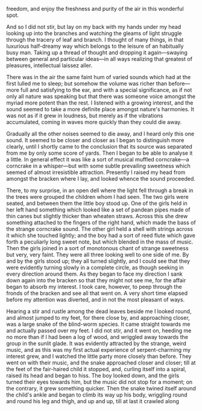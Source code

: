 freedom, and enjoy the freshness and purity of the air in this wonderful spot.

And so I did not stir, but lay on my back with my hands under my head looking up into the branches and watching the gleams of light struggle through the tracery of leaf and branch. I thought of many things, in that luxurious half-dreamy way which belongs to the leisure of an habitually busy man. Taking up a thread of thought and dropping it again—swaying between general and particular ideas—in all ways realizing that greatest of pleasures, intellectual laissez aller.

There was in the air the same faint hum of varied sounds which had at the first lulled me to sleep; but somehow the volume was richer than before—more full and satisfying to the ear, and with a special significance, as if not only all nature was speaking but that there was someone voice amongst the myriad more potent than the rest. I listened with a growing interest, and the sound seemed to take a more definite place amongst nature's harmonies. It was not as if it grew in loudness, but merely as if the vibrations accumulated, coming in waves more quickly than they could die away.

Gradually all the other noises seemed to die away, and I heard only this one sound. It seemed to be closer and closer as I began to distinguish more clearly, until I shortly came to the conclusion that its source was separated from me by only some score of yards. Then I began to be able to analyse it a little. In general effect it was like a sort of musical muffled corncrake—a corncrake in a whisper—but with some subtle prevailing sweetness which seemed of almost irresistible attraction. Presently I raised my head from amongst the bracken where I lay, and looked whence the sound proceeded.

There, to my surprise, in an open dell where the light fell through a break in the trees were grouped the children whom I had seen. The two girls were seated, and between them the little boy stood up. One of the girls held in her left hand something which looked like a set of pandean pipes made of thin canes but slightly thicker than wheaten straws. Across this she drew something attached to the fingers of the right hand, which made the bass of the strange corncrake sound. The other girl held a shell with strings across it which she touched lightly; and the boy had a sort of reed flute which gave forth a peculiarly long sweet note, but which blended in the mass of music. Then the girls joined in a sort of monotonous chant of strange sweetness but very, very faint. They were all three looking well to one side of me. By and by the girls stood up; they all turned slightly, and I could see that they were evidently turning slowly in a complete circle, as though seeking in every direction around them. As they began to face my direction I sank down again into the bracken so that they might not see me, for the affair began to absorb my interest. I took care, however, to peep through the fronds of the bracken and see all that went on. A very short time elapsed before my attention was diverted, and in not the most pleasant of ways.

Hearing a stir and rustle among the dead leaves beside me I looked round, and almost jumped to my feet, for there close by, and approaching closer, was a large snake of the blind-worm species. It came straight towards me and actually passed over my feet. I did not stir, and it went on, heeding me no more than if I had been a log of wood, and wriggled away towards the group in the sunlit glade. It was evidently attracted by the strange, weird music, and as this was my first actual experience of serpent-charming my interest grew, and I watched the little party more closely than before. They went on with their music, and the snake approached closer and closer; till at the feet of the fair-haired child it stopped, and, curling itself into a spiral, raised its head and began to hiss. The boy looked down, and the girls turned their eyes towards him, but the music did not stop for a moment; on the contrary, it grew something quicker. Then the snake twined itself around the child's ankle and began to climb its way up his body, wriggling round and round his leg and thigh, and up and up, till at last it crawled along
